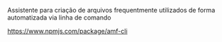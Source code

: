 Assistente para criação de arquivos frequentmente utilizados de forma automatizada via linha de comando

https://www.npmjs.com/package/amf-cli
